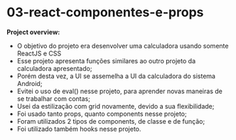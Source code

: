 # 03-react-componentes-e-props

**Project overview:**

* O objetivo do projeto era desenvolver uma calculadora usando somente ReactJS e CSS
* Esse projeto apresenta funções similares ao outro projeto da calculadora apresentado;
* Porém desta vez, a UI se assemelha a UI da calculadora do sistema Android;
* Evitei o uso de eval() nesse projeto, para aprender novas maneiras de se trabalhar com contas;
* Usei da estilização com grid novamente, devido a sua flexibilidade;
* Foi usado tanto props, quanto components nesse projeto;
* Foram utilizados 2 tipos de components, de classe e de função;
* Foi utilizado também hooks nesse projeto.
